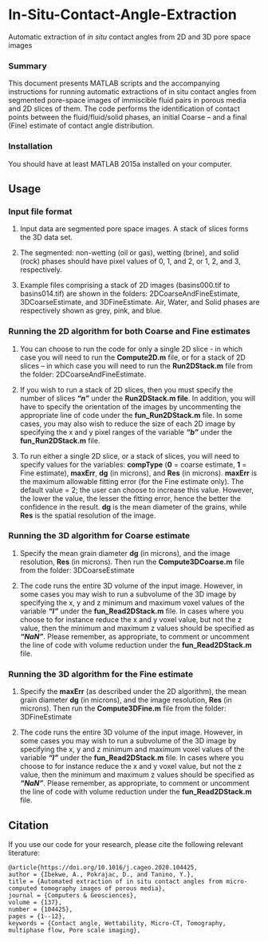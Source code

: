# In-Situ-Contact-Angle-Extraction
Automatic extraction of *in situ* contact angles from 2D and 3D pore space images

### Summary
This document presents MATLAB scripts and the accompanying instructions for running automatic extractions of in situ contact angles from segmented pore-space images of immiscible fluid pairs in porous media and 2D slices of them. The code performs the identification of contact points between the fluid/fluid/solid phases, an initial Coarse – and a final (Fine) estimate of contact angle distribution.

### Installation
You should have at least MATLAB  2015a installed on your computer.

## Usage
### Input file format
1. Input data are segmented pore space images. A stack of slices forms the 3D data set. 

2. The segmented: non-wetting (oil or gas), wetting (brine), and solid (rock) phases should have pixel values of 0, 1, and 2, or 1, 2, and 3, respectively. 

3. Example files comprising a stack of 2D images (basins000.tif to basins014.tif) are shown in the folders: 2DCoarseAndFineEstimate, 3DCoarseEstimate, and 3DFineEstimate. Air, Water, and Solid phases are respectively shown as grey, pink, and blue. 

### Running the 2D algorithm for both Coarse and Fine estimates
1. You can choose to run the code for only a single 2D slice - in which case you will need to run the **Compute2D.m** file, or for a stack of 2D slices – in which case you will need to run the **Run2DStack.m** file from the folder: 2DCoarseAndFineEstimate. 

2. If you wish to run a stack of 2D slices, then you must specify the number of slices ***“n”*** under the **Run2DStack.m file**. In addition, you will have to specify the orientation of the images by uncommenting the appropriate line of code under the **fun_Run2DStack.m** file. In some cases, you may also wish to reduce the size of each 2D image by specifying the x and y pixel ranges of the variable ***“b”*** under the **fun_Run2DStack.m** file.

3. To run either a single 2D slice, or a stack of slices, you will need to specify values for the variables: **compType** (**0** = coarse estimate, **1** = Fine estimate), **maxErr**, **dg** (in microns), and **Res** (in microns). **maxErr** is the maximum allowable fitting error (for the Fine estimate only). The default value = 2; the user can choose to increase this value. However, the lower the value, the lesser the fitting error, hence the better the confidence in the result. **dg** is the mean diameter of the grains, while **Res** is the spatial resolution of the image.

### Running the 3D algorithm for Coarse estimate
1. Specify the mean grain diameter **dg** (in microns), and the image resolution, **Res** (in microns). Then run the **Compute3DCoarse.m** file from the folder: 3DCoarseEstimate

2. The code runs the entire 3D volume of the input image. However, in some cases you may wish to run a subvolume of the 3D image by specifying the x, y and z minimum and maximum voxel values of the variable ***“I”*** under the **fun_Read2DStack.m** file. In cases where you choose to for instance reduce the x and y voxel value, but not the z value, then the minimum and maximum z values should be specified as ***“NaN”***. Please remember, as appropriate, to comment or uncomment the line of code with volume reduction under the **fun_Read2DStack.m** file.

### Running the 3D algorithm for the Fine estimate
1. Specify the **maxErr** (as described under the 2D algorithm), the mean grain diameter **dg** (in microns), and the image resolution, **Res** (in microns). Then run the **Compute3DFine.m** file from the folder: 3DFineEstimate

2. The code runs the entire 3D volume of the input image. However, in some cases you may wish to run a subvolume of the 3D image by specifying the x, y and z minimum and maximum voxel values of the variable ***“I”*** under the **fun_Read2DStack.m** file. In cases where you choose to for instance reduce the x and y voxel value, but not the z value, then the minimum and maximum z values should be specified as ***“NaN”***. Please remember, as appropriate, to comment or uncomment the line of code with volume reduction under the **fun_Read2DStack.m** file.

## Citation
If you use our code for your research, please cite the following relevant literature:
```
@article{https://doi.org/10.1016/j.cageo.2020.104425, 
author = {Ibekwe, A., Pokrajac, D., and Tanino, Y.},
title = {Automated extraction of in situ contact angles from micro-computed tomography images of porous media},
journal = {Computers & Geosciences},
volume = {137},
number = {104425},
pages = {1--12},
keywords = {Contact angle, Wettability, Micro-CT, Tomography, multiphase flow, Pore scale imaging},
```
